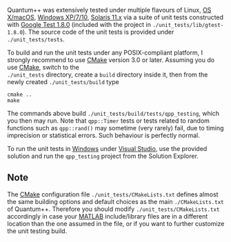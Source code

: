 Quantum++ was extensively tested under multiple flavours of Linux,
[OS X/macOS](http://www.apple.com/osx), 
[Windows XP/7/10](https://www.microsoft.com/en-us/windows),
[Solaris 11.x](https://www.oracle.com/solaris/solaris11/index.html)
via a suite of unit tests constructed with
[Google Test 1.8.0](https://github.com/google/googletest) (included with the 
project in `./unit_tests/lib/gtest-1.8.0`). The source code of the unit tests 
is provided under `./unit_tests/tests`. 

To build and run the unit tests under any POSIX-compliant platform, I 
strongly recommend to use [CMake](http://www.cmake.org/) version 3.0 or 
later. Assuming you do use [CMake](http://www.cmake.org/), switch to the  
`./unit_tests` directory, create a `build` directory inside it, then from the 
newly created `./unit_tests/build` type

    cmake ..
    make
    
The commands above build `./unit_tests/build/tests/qpp_testing`, which you 
then may run. Note that `qpp::Timer` tests or tests related to random functions
such as `qpp::rand()` may sometime (very rarely) fail, due to timing 
imprecision or statistical errors. Such behaviour is perfectly normal.

To run the unit tests in [Windows](http://windows.microsoft.com/) under
[Visual Studio](https://www.visualstudio.com), use the provided solution and 
run the `qpp_testing` project from the Solution Explorer.

## Note

The [CMake](http://www.cmake.org/) configuration file 
`./unit_tests/CMakeLists.txt` defines almost the same building options and default 
choices as the main `./CMakeLists.txt` of Quantum++.  Therefore you should modify `./unit_tests/CMakeLists.txt` 
accordingly in case your [MATLAB](http://www.mathworks.com/products/matlab/) include/library files are in a different location than the one assumed in the file, or if you want to further customize the unit testing build.